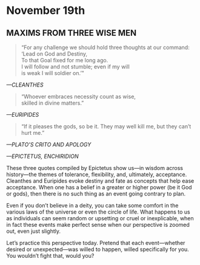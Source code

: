 # November 19th

## MAXIMS FROM THREE WISE MEN

> “For any challenge we should hold three thoughts at our command:  
> ‘Lead on God and Destiny,  
> To that Goal fixed for me long ago.  
> I will follow and not stumble; even if my will  
> is weak I will soldier on.’"

_—CLEANTHES_

> “Whoever embraces necessity count as wise,  
> skilled in divine matters.”

_—EURIPIDES_

> “If it pleases the gods, so be it. They may well kill me, but they can’t hurt me.”

_—PLATO'S *CRITO* AND APOLOGY_

_—EPICTETUS, *ENCHIRIDION*_

These three quotes compiled by Epictetus show us—in wisdom across history—the themes of tolerance, flexibility, and, ultimately, acceptance. Cleanthes and Euripides evoke destiny and fate as concepts that help ease acceptance. When one has a belief in a greater or higher power (be it God or gods), then there is no such thing as an event going contrary to plan.

Even if you don’t believe in a deity, you can take some comfort in the various laws of the universe or even the circle of life. What happens to us as individuals can seem random or upsetting or cruel or inexplicable, when in fact these events make perfect sense when our perspective is zoomed out, even just slightly.

Let’s practice this perspective today. Pretend that each event—whether desired or unexpected—was willed to happen, willed specifically for you. You wouldn’t fight that, would you?

